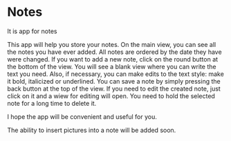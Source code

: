 # Notes
It is app for notes

This app will help you store your notes. On the main view, you can see all the notes you have ever added. All notes are ordered by the date they have were changed.
If you want to add a new note, click on the round button at the bottom of the view. You will see a blank view where you can write the text you need. Also, if necessary, you can make edits to the text style: make it bold, italicized or underlined. You can save a note by simply pressing the back button at the top of the view.
If you need to edit the created note, just click on it and a wiew for editing will open. You need to hold the selected note for a long time to delete it. 

I hope the app will be convenient and useful for you.

The ability to insert pictures into a note will be added soon. 

